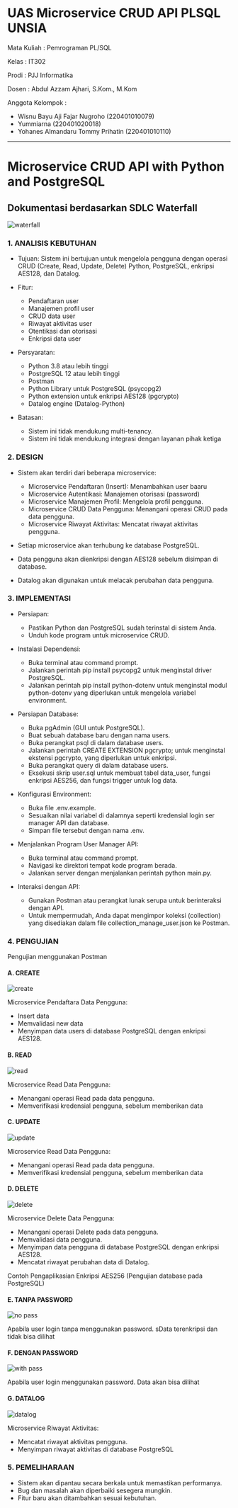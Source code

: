 # UAS Microservice CRUD API PLSQL UNSIA

Mata Kuliah : Pemrograman PL/SQL

Kelas : IT302

Prodi : PJJ Informatika

Dosen : Abdul Azzam Ajhari, S.Kom., M.Kom

Anggota Kelompok :

-   Wisnu Bayu Aji Fajar Nugroho (220401010079)
-   Yummiarna (220401020018)
-   Yohanes Almandaru Tommy Prihatin (220401010110)

<hr>

# Microservice CRUD API with Python and PostgreSQL

## Dokumentasi berdasarkan SDLC Waterfall

![waterfall](screenshot/Metode-SDLC-Waterfall.png)

### 1. ANALISIS KEBUTUHAN

-   Tujuan: Sistem ini bertujuan untuk mengelola pengguna dengan operasi CRUD (Create, Read, Update, Delete) Python, PostgreSQL, enkripsi AES128, dan Datalog.

-   Fitur:

    -   Pendaftaran user
    -   Manajemen profil user
    -   CRUD data user
    -   Riwayat aktivitas user
    -   Otentikasi dan otorisasi
    -   Enkripsi data user

-   Persyaratan:

    -   Python 3.8 atau lebih tinggi
    -   PostgreSQL 12 atau lebih tinggi
    -   Postman
    -   Python Library untuk PostgreSQL (psycopg2)
    -   Python extension untuk enkripsi AES128 (pgcrypto)
    -   Datalog engine (Datalog-Python)

-   Batasan:

    -   Sistem ini tidak mendukung multi-tenancy.
    -   Sistem ini tidak mendukung integrasi dengan layanan pihak ketiga

### 2. DESIGN

-   Sistem akan terdiri dari beberapa microservice:

    -   Microservice Pendaftaran (Insert): Menambahkan user baaru
    -   Microservice Autentikasi: Manajemen otorisasi (password)
    -   Microservice Manajemen Profil: Mengelola profil pengguna.
    -   Microservice CRUD Data Pengguna: Menangani operasi CRUD pada data pengguna.
    -   Microservice Riwayat Aktivitas: Mencatat riwayat aktivitas pengguna.

-   Setiap microservice akan terhubung ke database PostgreSQL.

-   Data pengguna akan dienkripsi dengan AES128 sebelum disimpan di database.

-   Datalog akan digunakan untuk melacak perubahan data pengguna.

### 3. IMPLEMENTASI

-   Persiapan:

    -   Pastikan Python dan PostgreSQL sudah terinstal di sistem Anda.
    -   Unduh kode program untuk microservice CRUD.

-   Instalasi Dependensi:

    -   Buka terminal atau command prompt.
    -   Jalankan perintah pip install psycopg2 untuk menginstal driver PostgreSQL.
    -   Jalankan perintah pip install python-dotenv untuk menginstal modul python-dotenv yang diperlukan untuk mengelola variabel environment.

-   Persiapan Database:

    -   Buka pgAdmin (GUI untuk PostgreSQL).
    -   Buat sebuah database baru dengan nama users.
    -   Buka perangkat psql di dalam database users.
    -   Jalankan perintah CREATE EXTENSION pgcrypto; untuk menginstal ekstensi pgcrypto, yang diperlukan untuk enkripsi.
    -   Buka perangkat query di dalam database users.
    -   Eksekusi skrip user.sql untuk membuat tabel data_user, fungsi enkripsi AES256, dan fungsi trigger untuk log data.

-   Konfigurasi Environment:

    -   Buka file .env.example.
    -   Sesuaikan nilai variabel di dalamnya seperti kredensial login ser manager API dan database.
    -   Simpan file tersebut dengan nama .env.

-   Menjalankan Program User Manager API:

    -   Buka terminal atau command prompt.
    -   Navigasi ke direktori tempat kode program berada.
    -   Jalankan server dengan menjalankan perintah python main.py.

-   Interaksi dengan API:

    -   Gunakan Postman atau perangkat lunak serupa untuk berinteraksi dengan API.
    -   Untuk mempermudah, Anda dapat mengimpor koleksi (collection) yang disediakan dalam file collection_manage_user.json ke Postman.

### 4. PENGUJIAN

Pengujian menggunakan Postman

#### A. CREATE

![create](screenshot/create.png)

Microservice Pendaftara Data Pengguna:

-   Insert data
-   Memvalidasi new data
-   Menyimpan data users di database PostgreSQL dengan enkripsi AES128.

#### B. READ

![read](screenshot/read.png)

Microservice Read Data Pengguna:

-   Menangani operasi Read pada data pengguna.
-   Memverifikasi kredensial pengguna, sebelum memberikan data

#### C. UPDATE

![update](screenshot/update.png)

Microservice Read Data Pengguna:

-   Menangani operasi Read pada data pengguna.
-   Memverifikasi kredensial pengguna, sebelum memberikan data

#### D. DELETE

![delete](screenshot/delete.png)

Microservice Delete Data Pengguna:

-   Menangani operasi Delete pada data pengguna.
-   Memvalidasi data pengguna.
-   Menyimpan data pengguna di database PostgreSQL dengan enkripsi AES128.
-   Mencatat riwayat perubahan data di Datalog.

Contoh Pengaplikasian Enkripsi AES256
(Pengujian database pada PostgreSQL)

#### E. TANPA PASSWORD

![no pass](screenshot/no%20password.png)

Apabila user login tanpa menggunakan password. sData terenkripsi dan tidak bisa dilihat

#### F. DENGAN PASSWORD

![with pass](screenshot/dengan%20password.png)

Apabila user login menggunakan password. Data akan bisa dilihat

#### G. DATALOG

![datalog](screenshot/log.png)

Microservice Riwayat Aktivitas:

-   Mencatat riwayat aktivitas pengguna.
-   Menyimpan riwayat aktivitas di database PostgreSQL

### 5. PEMELIHARAAN

-   Sistem akan dipantau secara berkala untuk memastikan performanya.
-   Bug dan masalah akan diperbaiki sesegera mungkin.
-   Fitur baru akan ditambahkan sesuai kebutuhan.

